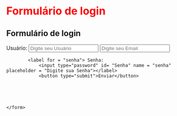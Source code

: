 <!DOCTYPE html>
<html lang="en">
<head>
    <meta charset="UTF-8">
    <meta name="viewport" content="width=device-width, initial-scale=1.0">
    <title>Loja Online</title>
    <style>
        h1 {
            color: red;
        }
    </style>
    
</head>
<body>
    <h1>Formulário de login</h1>
    <h2>Formulário de login </h2>
    <form> 
        <label for ="usuario">Usuário:
            <input type = "text " id="usuario" name ="usuario" placeholder="Digite seu Usuário">
            <input type = "email" id="email" name="= email" placeholder="Digite seu Email"></label>

            <label for = "senha"> Senha: 
                <input type="password" id= "Senha" name = "senha" placeholder = "Digite sua Senha"></label>
                <button type="submit">Enviar</button>
              
                
                


    </form>
    
</body>
</html>
